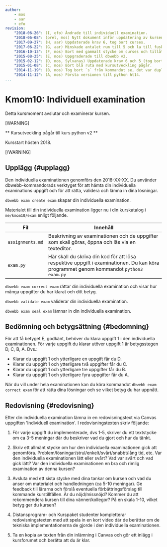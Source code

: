 ```yaml
---
author:
    - mos
    - aar
    - efo
revision:
    "2018-06-26": (I, efo) Ändrade till individuell examination.
    "2018-06-08": (prel, mos) Nytt dokument inför uppdatering av kursen.
    "2017-09-27": (H, aar) Uppdaterade krav 6, tog bort curses.
    "2017-06-22": (G, aar) Minskade antalet rum till 5 och la till fusk kommando.
    "2016-10-13": (F, mos) Bort med gammalt stycke om curses och tillåt väderstreck.
    "2015-08-25": (E, mos) Uppgraderade till dbwebb v2.
    "2015-02-12": (D, mos, Sylvanas) Uppdaterade krav 6 och 5 (tog bort curses).
    "2015-01-08": (C, mos) Bort blå ruta med kursutveckling pågår.
    "2014-11-19": (B, mos) Tog bort `s` från kommandot se, det var duplicerat.
    "2014-11-12": (A, mos) Första versionen till python ht14.
...
```

Kmom10: Individuell examination
==================================

Detta kursmoment avslutar och examinerar kursen.

[WARNING]

** Kursutveckling pågår till kurs python v2 **

Kursstart hösten 2018.

[/WARNING]



Upplägg {#upplagg}
--------------------------------------------------------------------

Den individuella examinationen genomförs den 2018-XX-XX. Du använder dbwebb-kommandorads verktyget för att hämta din individuella examinations uppgift och för att rätta, validera och lämna in dina lösningar.

`dbwebb exam create exam` skapar din individuella examination.

Materialet till din individuella examination ligger nu i din kurskatalog i `me/kmom10/exam` enligt följande.

| Fil                | Innehåll                                                              |
|--------------------|-----------------------------------------------------------------------|
| `assignments.md` | Beskrivning av examinationen och de uppgifter som skall göras, öppna och läs via en texteditor.               |
| `exam.py`        | Här skall du skriva din kod för att lösa respektive uppgift i examinationen. Du kan köra programmet genom kommandot `python3 exam.py` |



`dbwebb exam correct exam` rättar din individuella examination och visar hur många uppgifter du har klarat och ditt betyg.

`dbwebb validate exam` validerar din individuella examination.

`dbwebb exam seal exam` lämnar in din individuella examination.



Bedömning och betygsättning {#bedomning}
--------------------------------------------------------------------

För att få betyget E, godkänt, behöver du klara uppgift 1 i den individuella examinationen. För varje uppgift du klarar utöver uppgift 1 är betygsstegen D, C, B, A. Dvs.:

* Klarar du uppgift 1 och ytterligare en uppgift får du D.
* Klarar du uppgift 1 och ytterligare två uppgifter får du C.
* Klarar du uppgift 1 och ytterligare tre uppgifter får du B.
* Klarar du uppgift 1 och ytterligare fyra uppgifter får du A.

När du vill under hela examinationen kan du köra kommandot `dbwebb exam correct exam` för att rätta dina lösningar och se vilket betyg du har uppnått.



Redovisning {#redovisning}
--------------------------------------------------------------------

Efter din individuella examination lämna in en redovisningstext via Canvas uppgiften 'Individuell examination'. I redovisningstexten skriv följande:

1. För varje uppgift du implementerade, dvs 1-5, skriver du ett textstycke om ca 3-5 meningar där du beskriver vad du gjort och hur du tänkt.

1.  Skriv ett allmänt stycke om hur den individuella examinationen gick att genomföra. Problem/lösningar/strul/enkelt/svårt/snabbt/lång tid, etc. Var den individuella examinationen lätt eller svårt? Vad var svårt och vad gick lätt? Var den individuella examinationen en bra och rimlig examination av denna kursen?

1. Avsluta med ett sista stycke med dina tankar om kursen och vad du anser om materialet och handledningen (ca 5-10 meningar). Ge feedback till lärarna och förslå eventuella förbättringsförslag till kommande kurstillfällen. Är du nöjd/missnöjd? Kommer du att rekommendera kursen till dina vänner/kollegor? På en skala 1-10, vilket betyg ger du kursen?

1. Distansprogram- och Kurspaket studenter kompletterar redovisningstexten med att spela in en kort video där de berättar om de tekniska implementationerna de gjorde i den individuella examinationen.

1. Ta en kopia av texten från din inlämning i Canvas och gör ett inlägg i kursforumet och berätta att du är klar.
